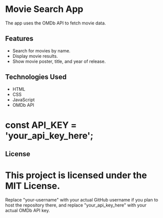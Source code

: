 # Movie Search App

The app uses the OMDb API to fetch movie data.

## Features

- Search for movies by name.
- Display movie results.
- Show movie poster, title, and year of release.

## Technologies Used

- HTML
- CSS
- JavaScript
- OMDb API
# const API_KEY = 'your_api_key_here';

## License
# This project is licensed under the MIT License.       
Replace "your-username" with your actual GitHub username if you plan to host the repository there, and replace "your_api_key_here" with your actual OMDb API key.
